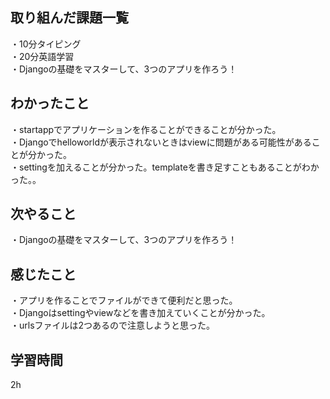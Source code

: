 ## 取り組んだ課題一覧
・10分タイピング
<br>・20分英語学習
<br>・Djangoの基礎をマスターして、3つのアプリを作ろう！
## わかったこと
・startappでアプリケーションを作ることができることが分かった。
<br>・Djangoでhelloworldが表示されないときはviewに問題がある可能性があることが分かった。
<br>・settingを加えることが分かった。templateを書き足すこともあることがわかった。。
## 次やること
・Djangoの基礎をマスターして、3つのアプリを作ろう！

## 感じたこと
・アプリを作ることでファイルができて便利だと思った。
<br>・Djangoはsettingやviewなどを書き加えていくことが分かった。
<br>・urlsファイルは2つあるので注意しようと思った。
## 学習時間
2h
